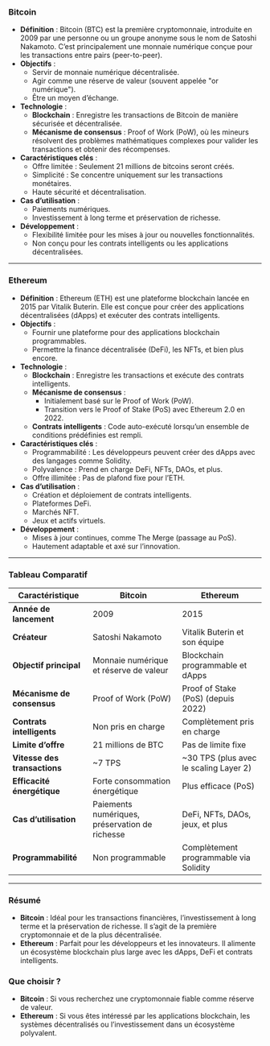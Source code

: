 ### **Bitcoin**

- **Définition** : Bitcoin (BTC) est la première cryptomonnaie, introduite en 2009 par une personne ou un groupe anonyme sous le nom de Satoshi Nakamoto. C’est principalement une monnaie numérique conçue pour les transactions entre pairs (peer-to-peer).
- **Objectifs** :
    - Servir de monnaie numérique décentralisée.
    - Agir comme une réserve de valeur (souvent appelée "or numérique").
    - Être un moyen d’échange.
- **Technologie** :
    - **Blockchain** : Enregistre les transactions de Bitcoin de manière sécurisée et décentralisée.
    - **Mécanisme de consensus** : Proof of Work (PoW), où les mineurs résolvent des problèmes mathématiques complexes pour valider les transactions et obtenir des récompenses.
- **Caractéristiques clés** :
    - Offre limitée : Seulement 21 millions de bitcoins seront créés.
    - Simplicité : Se concentre uniquement sur les transactions monétaires.
    - Haute sécurité et décentralisation.
- **Cas d’utilisation** :
    - Paiements numériques.
    - Investissement à long terme et préservation de richesse.
- **Développement** :
    - Flexibilité limitée pour les mises à jour ou nouvelles fonctionnalités.
    - Non conçu pour les contrats intelligents ou les applications décentralisées.

---

### **Ethereum**

- **Définition** : Ethereum (ETH) est une plateforme blockchain lancée en 2015 par Vitalik Buterin. Elle est conçue pour créer des applications décentralisées (dApps) et exécuter des contrats intelligents.
- **Objectifs** :
    - Fournir une plateforme pour des applications blockchain programmables.
    - Permettre la finance décentralisée (DeFi), les NFTs, et bien plus encore.
- **Technologie** :
    - **Blockchain** : Enregistre les transactions et exécute des contrats intelligents.
    - **Mécanisme de consensus** :
        - Initialement basé sur le Proof of Work (PoW).
        - Transition vers le Proof of Stake (PoS) avec Ethereum 2.0 en 2022.
    - **Contrats intelligents** : Code auto-exécuté lorsqu’un ensemble de conditions prédéfinies est rempli.
- **Caractéristiques clés** :
    - Programmabilité : Les développeurs peuvent créer des dApps avec des langages comme Solidity.
    - Polyvalence : Prend en charge DeFi, NFTs, DAOs, et plus.
    - Offre illimitée : Pas de plafond fixe pour l’ETH.
- **Cas d’utilisation** :
    - Création et déploiement de contrats intelligents.
    - Plateformes DeFi.
    - Marchés NFT.
    - Jeux et actifs virtuels.
- **Développement** :
    - Mises à jour continues, comme The Merge (passage au PoS).
    - Hautement adaptable et axé sur l’innovation.

---

### **Tableau Comparatif**

|**Caractéristique**|**Bitcoin**|**Ethereum**|
|---|---|---|
|**Année de lancement**|2009|2015|
|**Créateur**|Satoshi Nakamoto|Vitalik Buterin et son équipe|
|**Objectif principal**|Monnaie numérique et réserve de valeur|Blockchain programmable et dApps|
|**Mécanisme de consensus**|Proof of Work (PoW)|Proof of Stake (PoS) (depuis 2022)|
|**Contrats intelligents**|Non pris en charge|Complètement pris en charge|
|**Limite d’offre**|21 millions de BTC|Pas de limite fixe|
|**Vitesse des transactions**|~7 TPS|~30 TPS (plus avec le scaling Layer 2)|
|**Efficacité énergétique**|Forte consommation énergétique|Plus efficace (PoS)|
|**Cas d’utilisation**|Paiements numériques, préservation de richesse|DeFi, NFTs, DAOs, jeux, et plus|
|**Programmabilité**|Non programmable|Complètement programmable via Solidity|

---

### **Résumé**

- **Bitcoin** : Idéal pour les transactions financières, l’investissement à long terme et la préservation de richesse. Il s’agit de la première cryptomonnaie et de la plus décentralisée.
- **Ethereum** : Parfait pour les développeurs et les innovateurs. Il alimente un écosystème blockchain plus large avec les dApps, DeFi et contrats intelligents.

### **Que choisir ?**

- **Bitcoin** : Si vous recherchez une cryptomonnaie fiable comme réserve de valeur.
- **Ethereum** : Si vous êtes intéressé par les applications blockchain, les systèmes décentralisés ou l’investissement dans un écosystème polyvalent.